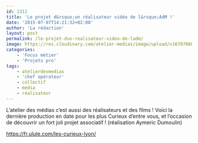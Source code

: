 ```yaml
---
id: 1311
title: 'Le projet d&rsquo;un réalisateur vidéo de l&rsquo;AdM !'
date: '2015-07-07T14:21:32+02:00'
author: 'La rédaction'
layout: post
permalink: /le-projet-dun-realisateur-video-de-ladm/
image: https://res.cloudinary.com/atelier-medias/image/upload/v1670788845/blog/ysre9t5avggqpiuprcmb.jpg
categories:
    - 'Focus métier'
    - 'Projets pro'
tags:
    - atelierdesmedias
    - 'chef opérateur'
    - collectif
    - media
    - réalisateur
---
```


L’atelier des médias c’est aussi des réalisateurs et des films !
Voici la dernière production en date pour les plus Curieux d’entre vous, et l’occasion de découvrir un fort joli projet associatif !
(réalisation Aymeric Dumoulin)

<https://fr.ulule.com/les-curieux-lyon/>
